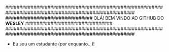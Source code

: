 ######################################################################################################
############################### OLÁ! BEM VINDO AO GITHUB DO **WESLEY** ###############################
######################################################################################################

- Eu sou um estudante (por enquanto...)!


<!--
A linguagem aqui é: Markdown (.md).
-->
